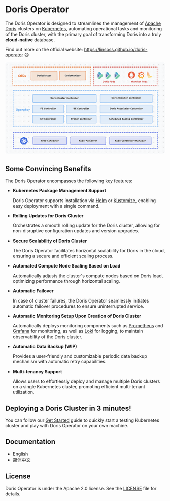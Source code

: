 # Doris Operator
The Doris Operator is designed to streamlines the management of [Apache Doris](https://github.com/apache/doris) clusters on [Kubernetes](https://kubernetes.io/), automating operational tasks and monitoring of the Doris cluster, with the primary goal of transforming Doris into a truly **cloud-native** database.

Find out more on the official website: https://linsoss.github.io/doris-operator 😆

![image-20231012171944138](static/operator-architecture.png)

## Some Convincing Benefits

The Doris Operator encompasses the following key features:

- **Kubernetes Package Management Support**

  Doris Operator supports installation via [Helm](https://helm.sh/) or [Kustomize](https://kustomize.io/), enabling easy deployment with a single command.

- **Rolling Updates for Doris Cluster**

  Orchestrates a smooth rolling update for the Doris cluster, allowing for non-disruptive configuration updates and version upgrades.

- **Secure Scalability of Doris Cluster**

  The Doris Operator facilitates horizontal scalability for Doris in the cloud, ensuring a secure and efficient scaling process.

- **Automated Compute Node Scaling Based on Load**

  Automatically adjusts the cluster's compute nodes based on Doris load, optimizing performance through horizontal scaling.

- **Automatic Failover**

  In case of cluster failures, the Doris Operator seamlessly initiates automatic failover procedures to ensure uninterrupted service.

- **Automatic Monitoring Setup Upon Creation of Doris Cluster**

  Automatically deploys monitoring components such as [Prometheus](https://prometheus.io/) and [Grafana](https://grafana.com/) for monitoring, as well as [Loki](https://grafana.com/oss/loki/) for logging, to maintain observability of the Doris cluster.

- **Automatic Data Backup (WIP)**

  Provides a user-friendly and customizable periodic data backup mechanism with automatic retry capabilities.

- **Multi-tenancy Support**

  Allows users to effortlessly deploy and manage multiple Doris clusters on a single Kubernetes cluster, promoting efficient multi-tenant utilization.

## Deploying a Doris Cluster in 3 minutes!

You can follow our [Get Started]() guide to quickly start a testing Kubernetes cluster and play with Doris Operator on your own machine.

## Documentation

- English
- [简体中文]()

## License

Doris Operator is under the Apache 2.0 license. See the [LICENSE](LICENSE) file for details.


